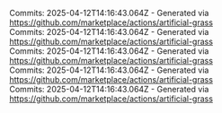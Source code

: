 Commits: 2025-04-12T14:16:43.064Z - Generated via https://github.com/marketplace/actions/artificial-grass
<br>
Commits: 2025-04-12T14:16:43.064Z - Generated via https://github.com/marketplace/actions/artificial-grass
<br>
Commits: 2025-04-12T14:16:43.064Z - Generated via https://github.com/marketplace/actions/artificial-grass
<br>
Commits: 2025-04-12T14:16:43.064Z - Generated via https://github.com/marketplace/actions/artificial-grass
<br>
Commits: 2025-04-12T14:16:43.064Z - Generated via https://github.com/marketplace/actions/artificial-grass
<br>
